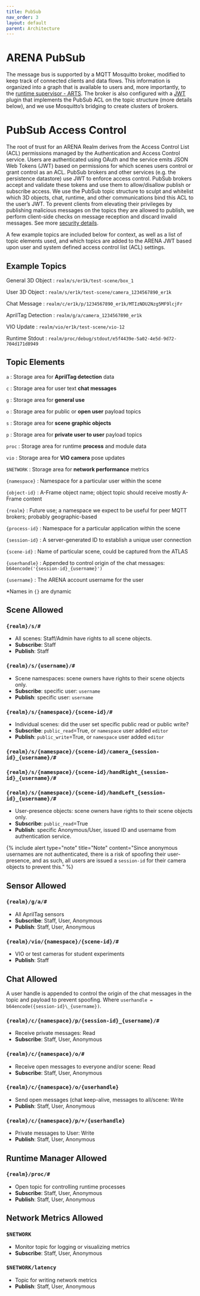 ```yaml
---
title: PubSub
nav_order: 3
layout: default
parent: Architecture
---
```


# ARENA PubSub
The message bus is supported by a MQTT Mosquitto broker, modified to keep track of connected clients and data flows. This information is organized into a graph that is available to users and, more importantly, to the [runtime supervisor - ARTS](../arts/). The broker is also configured with a [JWT](https://jwt.io/) plugin that implements the PubSub ACL on the topic structure (more details below), and we use Mosquitto’s bridging to create clusters of brokers.

# PubSub Access Control

The root of trust for an ARENA Realm derives from the Access Control List (ACL) permissions managed by the Authentication and Access Control service. Users are authenticated using OAuth and the service emits JSON Web Tokens (JWT) based on permissions for which scenes users control or grant control as an ACL. PubSub brokers and other services (e.g.  the persistence datastore) use JWT to enforce access control. PubSub brokers accept and validate these tokens and use them to allow/disallow publish or subscribe access. We use the PubSub topic structure to sculpt and whitelist which 3D objects, chat, runtime, and other communications bind this ACL to the user’s JWT. To prevent clients from elevating their privileges by publishing malicious messages on the topics they are allowed to publish, we perform client-side checks on message reception and discard invalid messages. See more [security details](../user-security/security.html).

A few example topics are included below for context, as well as a list of topic elements used, and which topics are added to the ARENA JWT based upon user and system defined access control list (ACL) settings.

## Example Topics

General 3D Object
: `realm/s/er1k/test-scene/box_1`

User 3D Object
: `realm/s/er1k/test-scene/camera_1234567890_er1k`

Chat Message
: `realm/c/er1k/p/1234567890_er1k/MTIzNDU2Nzg5MF9lcjFr`

AprilTag Detection
: `realm/g/a/camera_1234567890_er1k`

VIO Update
: `realm/vio/er1k/test-scene/vio-12`

Runtime Stdout
: `realm/proc/debug/stdout/e5f4439e-5a02-4e5d-9d72-704d171d8949`

## Topic Elements

`a`
: Storage area for **AprilTag detection** data

`c`
: Storage area for user text **chat messages**

`g`
: Storage area for **general use**

`o`
: Storage area for public or **open user** payload topics

`s`
: Storage area for **scene graphic objects**

`p`
: Storage area for **private user to user** payload topics

`proc`
: Storage area for runtime **process** and module data

`vio`
: Storage area for **VIO camera** pose updates

`$NETWORK`
: Storage area for **network performance** metrics

`{namespace}`
: Namespace for a particular user within the scene

`{object-id}`
: A-Frame object name; object topic should receive mostly A-Frame content

`{realm}`
: Future use; a namespace we expect to be useful for peer MQTT brokers; probably geographic-based

`{process-id}`
: Namespace for a particular application within the scene

`{session-id}`
: A server-generated ID to establish a unique user connection

`{scene-id}`
: Name of particular scene, could be captured from the ATLAS

`{userhandle}`
: Appended to control origin of the chat messages: `b64encode('{session-id}_{username}')`

`{username}`
: The ARENA account username for the user

\*Names in `{}` are dynamic

## Scene Allowed

### `{realm}/s/#`

- All scenes: Staff/Admin have rights to all scene objects.
- **Subscribe**: Staff
- **Publish**: Staff

### `{realm}/s/{username}/#`

- Scene namespaces: scene owners have rights to their scene objects only.
- **Subscribe**: specific user: `username`
- **Publish**: specific user: `username`

### `{realm}/s/{namespace}/{scene-id}/#`

- Individual scenes: did the user set specific public read or public write?
- **Subscribe**: `public_read`=True, or `namespace` user added `editor`
- **Publish**: `public_write`=True, or `namespace` user added `editor`

### `{realm}/s/{namespace}/{scene-id}/camera_{session-id}_{username}/#`

### `{realm}/s/{namespace}/{scene-id}/handRight_{session-id}_{username}/#`

### `{realm}/s/{namespace}/{scene-id}/handLeft_{session-id}_{username}/#`

- User-presence objects: scene owners have rights to their scene objects only.
- **Subscribe**: `public_read`=True
- **Publish**: specific Anonymous/User, issued ID and username from authentication service.

{% include alert type="note" title="Note" content="Since anonymous usernames are not authenticated, there is a risk of spoofing their user-presence, and as such, all users are issued a `session-id` for their camera objects to prevent this." %}

## Sensor Allowed

### `{realm}/g/a/#`

- All AprilTag sensors
- **Subscribe**: Staff, User, Anonymous
- **Publish**: Staff, User, Anonymous

### `{realm}/vio/{namespace}/{scene-id}/#`

- VIO or test cameras for student experiments
- **Publish**: Staff

## Chat Allowed

A user handle is appended to control the origin of the chat messages in the topic and payload to prevent spoofing. Where `userhandle = b64encode({session-id}\_{username})`.

### `{realm}/c/{namespace}/p/{session-id}_{username}/#`

- Receive private messages: Read
- **Subscribe**: Staff, User, Anonymous

### `{realm}/c/{namespace}/o/#`

- Receive open messages to everyone and/or scene: Read
- **Subscribe**: Staff, User, Anonymous

### `{realm}/c/{namespace}/o/{userhandle}`

- Send open messages (chat keep-alive, messages to all/scene: Write
- **Publish**: Staff, User, Anonymous

### `{realm}/c/{namespace}/p/+/{userhandle}`

- Private messages to User: Write
- **Publish**: Staff, User, Anonymous

## Runtime Manager Allowed

### `{realm}/proc/#`

- Open topic for controlling runtime processes
- **Subscribe**: Staff, User, Anonymous
- **Publish**: Staff, User, Anonymous

## Network Metrics Allowed

### `$NETWORK`

- Monitor topic for logging or visualizing metrics
- **Subscribe**: Staff, User, Anonymous

### `$NETWORK/latency`

- Topic for writing network metrics
- **Publish**: Staff, User, Anonymous
